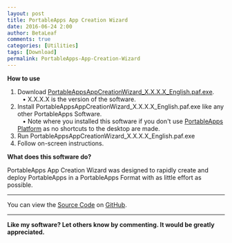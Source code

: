 ```yaml
---
layout: post
title: PortableApps App Creation Wizard
date: 2016-06-24 2:00
author: BetaLeaf
comments: true
categories: [Utilities]
tags: [Download]
permalink: PortableApps-App-Creation-Wizard
---
```


**How to use**  
1. Download [PortableAppsAppCreationWizard_X.X.X.X_English.paf.exe](https://github.com/BetaLeaf/PortableApps-App-Creation-Wizard/releases).  
&nbsp;&nbsp;&nbsp;•&nbsp;X.X.X.X is the version of the software.  
2. Install PortableAppsAppCreationWizard_X.X.X.X_English.paf.exe like any other PortableApps Software.  
&nbsp;&nbsp;&nbsp;•&nbsp;Note where you installed this software if you don't use [PortableApps Platform](http://portableapps.com/platform/features) as no shortcuts to the desktop are made.  
3. Run PortableAppsAppCreationWizard_X.X.X.X_English.paf.exe  
4. Follow on-screen instructions.  

**What does this software do?**  

PortableApps App Creation Wizard was designed to rapidly create and deploy PortableApps in a PortableApps Format with as little effort as possible. 

---

You can view the [Source Code](https://github.com/BetaLeaf/PortableApps-App-Creation-Wizard/blob/master/Source/Other/Source/PortableApps%20App%20Creation%20Wizard.au3) on [GitHub](https://github.com/BetaLeaf/PortableApps-App-Creation-Wizard).  

---

**Like my software? Let others know by commenting. It would be greatly appreciated.**  
